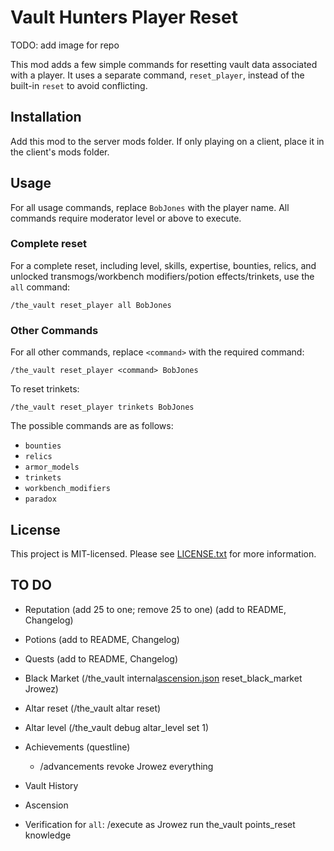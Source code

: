# Vault Hunters Player Reset

TODO: add image for repo

This mod adds a few simple commands for resetting vault data associated with a player.
It uses a separate command, `reset_player`, instead of the built-in `reset` to avoid conflicting.

## Installation

Add this mod to the server mods folder. If only playing on a client, place it in the client's mods folder.

## Usage

For all usage commands, replace `BobJones` with the player name. All commands require moderator level or above to
execute.

### Complete reset

For a complete reset, including level, skills, expertise, bounties, relics, and unlocked transmogs/workbench
modifiers/potion effects/trinkets, use the `all` command:

```
/the_vault reset_player all BobJones
```

### Other Commands

For all other commands, replace `<command>` with the required command:

```
/the_vault reset_player <command> BobJones
```

To reset trinkets:

```
/the_vault reset_player trinkets BobJones
```

The possible commands are as follows:
- `bounties`
- `relics`
- `armor_models`
- `trinkets`
- `workbench_modifiers`
- `paradox`

## License

This project is MIT-licensed. Please see [LICENSE.txt](./LICENSE.txt) for more information.

## TO DO

- Reputation (add 25 to one; remove 25 to one) (add to README, Changelog)
- Potions (add to README, Changelog)
- Quests (add to README, Changelog)
- Black Market (/the_vault internal[ascension.json](..%2F..%2Fcurseforge%2Fminecraft%2FInstances%2FBackup%20Millenium%20Vault%20Hunters%2Fconfig%2Fthe_vault%2Fascension.json) reset_black_market Jrowez)
- Altar reset (/the_vault altar reset)
- Altar level (/the_vault debug altar_level set 1)

- Achievements (questline)
  - /advancements revoke Jrowez everything
- Vault History
- Ascension
- Verification for `all`: /execute as Jrowez run the_vault points_reset knowledge
